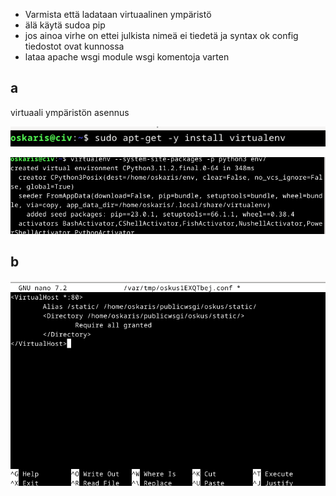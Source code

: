 - Varmista että ladataan virtuaalinen ympäristö
- älä käytä sudoa pip
- jos ainoa virhe on ettei julkista nimeä ei tiedetä ja syntax ok config tiedostot ovat kunnossa
- lataa apache wsgi module wsgi komentoja varten

## a
virtuaali ympäristön asennus

![Alt text](https://github.com/OskariSalovaara/linuxpalvelin/blob/main/images/h6a.png?raw=true)



![Alt text](https://github.com/OskariSalovaara/linuxpalvelin/blob/main/images/h6aa.png?raw=true)

## b

![Alt text](https://github.com/OskariSalovaara/linuxpalvelin/blob/main/images/h6b.png?raw=true)
